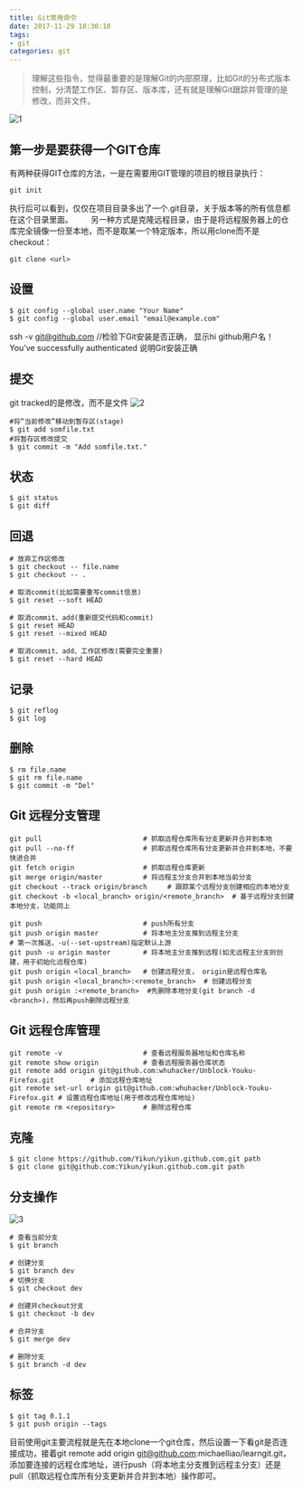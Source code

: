```yaml
---
title: Git常用命令
date: 2017-11-29 18:30:10
tags: 
- git
categories: git
---
```


> 理解这些指令，觉得最重要的是理解Git的内部原理，比如Git的分布式版本控制，分清楚工作区、暂存区、版本库，还有就是理解Git跟踪并管理的是修改，而非文件。

![1](http://fhaoer.com/images/20171129/1.jpg)

## 第一步是要获得一个GIT仓库

有两种获得GIT仓库的方法，一是在需要用GIT管理的项目的根目录执行：

```
git init
```

执行后可以看到，仅仅在项目目录多出了一个.git目录，关于版本等的所有信息都在这个目录里面。
　　另一种方式是克隆远程目录，由于是将远程服务器上的仓库完全镜像一份至本地，而不是取某一个特定版本，所以用clone而不是checkout：

```
git clone <url>
```

## 设置

```
$ git config --global user.name "Your Name"
$ git config --global user.email "email@example.com"
```

ssh -v git@github.com //检验下Git安装是否正确，
显示hi github用户名！You’ve successfully authenticated 说明Git安装正确

## 提交

git tracked的是修改，而不是文件
![2](http://fhaoer.com/images/20171129/2.jpg)

```Shell
#将“当前修改”移动到暂存区(stage)
$ git add somfile.txt
#将暂存区修改提交
$ git commit -m "Add somfile.txt."
```

## 状态

```shell
$ git status
$ git diff
```

## 回退

```shell
# 放弃工作区修改
$ git checkout -- file.name
$ git checkout -- .

# 取消commit(比如需要重写commit信息)
$ git reset --soft HEAD

# 取消commit、add(重新提交代码和commit)
$ git reset HEAD
$ git reset --mixed HEAD

# 取消commit、add、工作区修改(需要完全重置)
$ git reset --hard HEAD
```

## 记录

```shell
$ git reflog
$ git log
```

## 删除

```shell
$ rm file.name
$ git rm file.name
$ git commit -m "Del"
```

## Git 远程分支管理

```shell
git pull                         # 抓取远程仓库所有分支更新并合并到本地
git pull --no-ff                 # 抓取远程仓库所有分支更新并合并到本地，不要快进合并
git fetch origin                 # 抓取远程仓库更新
git merge origin/master          # 将远程主分支合并到本地当前分支
git checkout --track origin/branch     # 跟踪某个远程分支创建相应的本地分支
git checkout -b <local_branch> origin/<remote_branch>  # 基于远程分支创建本地分支，功能同上
 
git push                         # push所有分支
git push origin master           # 将本地主分支推到远程主分支
# 第一次推送，-u(--set-upstream)指定默认上游
git push -u origin master        # 将本地主分支推到远程(如无远程主分支则创建，用于初始化远程仓库)
git push origin <local_branch>   # 创建远程分支， origin是远程仓库名
git push origin <local_branch>:<remote_branch>  # 创建远程分支
git push origin :<remote_branch>  #先删除本地分支(git branch -d <branch>)，然后再push删除远程分支
```

## Git 远程仓库管理

```shell
git remote -v                    # 查看远程服务器地址和仓库名称
git remote show origin           # 查看远程服务器仓库状态
git remote add origin git@github.com:whuhacker/Unblock-Youku-Firefox.git         # 添加远程仓库地址
git remote set-url origin git@github.com:whuhacker/Unblock-Youku-Firefox.git # 设置远程仓库地址(用于修改远程仓库地址)
git remote rm <repository>       # 删除远程仓库
```

## 克隆

```shell
$ git clone https://github.com/Yikun/yikun.github.com.git path
$ git clone git@github.com:Yikun/yikun.github.com.git path
```

## 分支操作

![3](http://fhaoer.com/images/20171129/3.jpg)

```shell
# 查看当前分支
$ git branch

# 创建分支
$ git branch dev
# 切换分支
$ git checkout dev

# 创建并checkout分支
$ git checkout -b dev

# 合并分支
$ git merge dev

# 删除分支
$ git branch -d dev
```

## 标签

```shell
$ git tag 0.1.1
$ git push origin --tags
```

目前使用git主要流程就是先在本地clone一个git仓库，然后设置一下看git是否连接成功，接着git remote add origin git@github.com:michaelliao/learngit.git，添加要连接的远程仓库地址，进行push（将本地主分支推到远程主分支）还是pull（抓取远程仓库所有分支更新并合并到本地）操作即可。